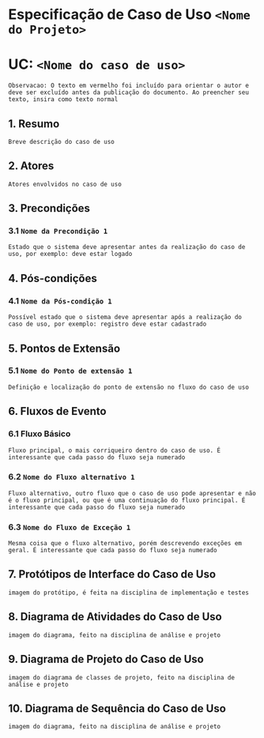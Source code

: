 # Especificação de Caso de Uso  `<Nome do Projeto>`

# UC: `<Nome do caso de uso>`  

`Observacao: O texto em vermelho foi incluído para orientar o autor e deve ser excluído antes da publicação do documento.
 Ao preencher seu texto, insira como texto normal`  

## 1. Resumo

`Breve descrição do caso de uso`

## 2. Atores

`Atores envolvidos no caso de uso`

## 3. Precondições

###  3.1 `Nome da Precondição 1`  

`Estado que o sistema deve apresentar antes da realização do caso de uso, por exemplo: deve estar logado`

## 4. Pós-condições
### 4.1 `Nome da Pós-condição 1`

`Possível estado que o sistema deve apresentar após a realização do caso de uso, por exemplo: registro deve estar cadastrado`

## 5. Pontos de Extensão
### 5.1 `Nome do Ponto de extensão 1`

`Definição e localização do ponto de extensão no fluxo do caso de uso`

## 6. Fluxos de Evento

### 6.1 Fluxo Básico

`Fluxo principal, o mais corriqueiro dentro do caso de uso. É interessante que cada passo do fluxo seja numerado`

### 6.2 `Nome do Fluxo alternativo 1`

`Fluxo alternativo, outro fluxo que o caso de uso pode apresentar e não é o fluxo principal, ou que é uma continuação do fluxo principal. É interessante que cada passo do fluxo seja numerado`

### 6.3 `Nome do Fluxo de Exceção 1`

`Mesma coisa que o fluxo alternativo, porém descrevendo exceções em geral. É interessante que cada passo do fluxo seja numerado`

## 7. Protótipos de Interface do Caso de Uso

`imagem do protótipo, é feita na disciplina de implementação e testes`

## 8. Diagrama de Atividades do Caso de Uso

`imagem do diagrama, feito na disciplina de análise e projeto`

## 9. Diagrama de Projeto do Caso de Uso

`imagem do diagrama de classes de projeto, feito na disciplina de análise e projeto`

## 10. Diagrama de Sequência do Caso de Uso

`imagem do diagrama, feito na disciplina de análise e projeto`

